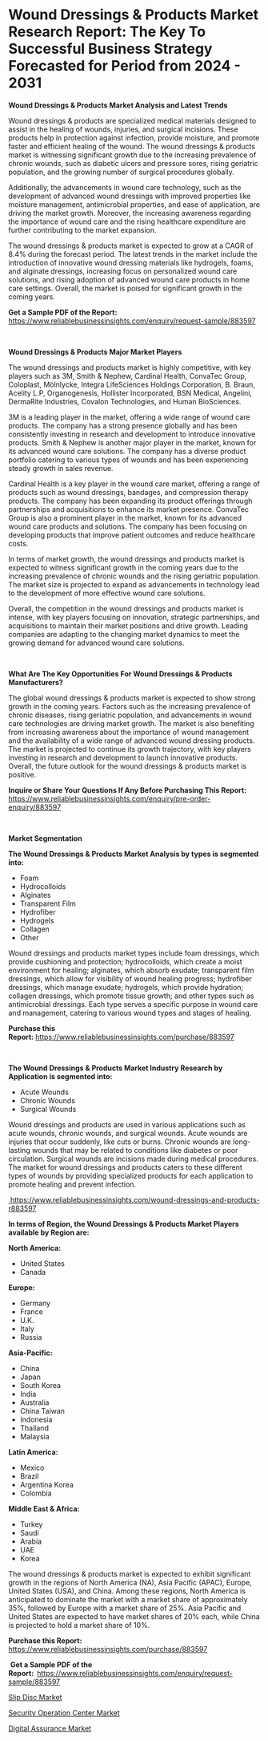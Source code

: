 <p><h1>Wound Dressings & Products Market Research Report: The Key To Successful Business Strategy Forecasted for Period from 2024 - 2031</h1></p><p><strong>Wound Dressings & Products Market Analysis and Latest Trends</strong></p>
<p><p>Wound dressings & products are specialized medical materials designed to assist in the healing of wounds, injuries, and surgical incisions. These products help in protection against infection, provide moisture, and promote faster and efficient healing of the wound. The wound dressings & products market is witnessing significant growth due to the increasing prevalence of chronic wounds, such as diabetic ulcers and pressure sores, rising geriatric population, and the growing number of surgical procedures globally. </p><p>Additionally, the advancements in wound care technology, such as the development of advanced wound dressings with improved properties like moisture management, antimicrobial properties, and ease of application, are driving the market growth. Moreover, the increasing awareness regarding the importance of wound care and the rising healthcare expenditure are further contributing to the market expansion.</p><p>The wound dressings & products market is expected to grow at a CAGR of 8.4% during the forecast period. The latest trends in the market include the introduction of innovative wound dressing materials like hydrogels, foams, and alginate dressings, increasing focus on personalized wound care solutions, and rising adoption of advanced wound care products in home care settings. Overall, the market is poised for significant growth in the coming years.</p></p>
<p><strong>Get a Sample PDF of the Report:&nbsp;</strong> <a href="https://www.reliablebusinessinsights.com/enquiry/request-sample/883597">https://www.reliablebusinessinsights.com/enquiry/request-sample/883597</a></p>
<p>&nbsp;</p>
<p><strong>Wound Dressings & Products Major Market Players</strong></p>
<p><p>The wound dressings and products market is highly competitive, with key players such as 3M, Smith & Nephew, Cardinal Health, ConvaTec Group, Coloplast, Mölnlycke, Integra LifeSciences Holdings Corporation, B. Braun, Acelity L.P, Organogenesis, Hollister Incorporated, BSN Medical, Angelini, DermaRite Industries, Covalon Technologies, and Human BioSciences. </p><p>3M is a leading player in the market, offering a wide range of wound care products. The company has a strong presence globally and has been consistently investing in research and development to introduce innovative products. Smith & Nephew is another major player in the market, known for its advanced wound care solutions. The company has a diverse product portfolio catering to various types of wounds and has been experiencing steady growth in sales revenue.</p><p>Cardinal Health is a key player in the wound care market, offering a range of products such as wound dressings, bandages, and compression therapy products. The company has been expanding its product offerings through partnerships and acquisitions to enhance its market presence. ConvaTec Group is also a prominent player in the market, known for its advanced wound care products and solutions. The company has been focusing on developing products that improve patient outcomes and reduce healthcare costs.</p><p>In terms of market growth, the wound dressings and products market is expected to witness significant growth in the coming years due to the increasing prevalence of chronic wounds and the rising geriatric population. The market size is projected to expand as advancements in technology lead to the development of more effective wound care solutions.</p><p>Overall, the competition in the wound dressings and products market is intense, with key players focusing on innovation, strategic partnerships, and acquisitions to maintain their market positions and drive growth. Leading companies are adapting to the changing market dynamics to meet the growing demand for advanced wound care solutions.</p></p>
<p>&nbsp;</p>
<p><strong>What Are The Key Opportunities For Wound Dressings & Products Manufacturers?</strong></p>
<p><p>The global wound dressings & products market is expected to show strong growth in the coming years. Factors such as the increasing prevalence of chronic diseases, rising geriatric population, and advancements in wound care technologies are driving market growth. The market is also benefiting from increasing awareness about the importance of wound management and the availability of a wide range of advanced wound dressing products. The market is projected to continue its growth trajectory, with key players investing in research and development to launch innovative products. Overall, the future outlook for the wound dressings & products market is positive.</p></p>
<p><strong>Inquire or Share Your Questions If Any Before Purchasing This Report:</strong> <a href="https://www.reliablebusinessinsights.com/enquiry/pre-order-enquiry/883597">https://www.reliablebusinessinsights.com/enquiry/pre-order-enquiry/883597</a></p>
<p>&nbsp;</p>
<p><strong>Market Segmentation</strong></p>
<p><strong>The Wound Dressings & Products Market Analysis by types is segmented into:</strong></p>
<p><ul><li>Foam</li><li>Hydrocolloids</li><li>Alginates</li><li>Transparent Film</li><li>Hydrofiber</li><li>Hydrogels</li><li>Collagen</li><li>Other</li></ul></p>
<p><p>Wound dressings and products market types include foam dressings, which provide cushioning and protection; hydrocolloids, which create a moist environment for healing; alginates, which absorb exudate; transparent film dressings, which allow for visibility of wound healing progress; hydrofiber dressings, which manage exudate; hydrogels, which provide hydration; collagen dressings, which promote tissue growth; and other types such as antimicrobial dressings. Each type serves a specific purpose in wound care and management, catering to various wound types and stages of healing.</p></p>
<p><strong>Purchase this Report:&nbsp;</strong><a href="https://www.reliablebusinessinsights.com/purchase/883597">https://www.reliablebusinessinsights.com/purchase/883597</a></p>
<p>&nbsp;</p>
<p><strong>The Wound Dressings & Products Market Industry Research by Application is segmented into:</strong></p>
<p><ul><li>Acute Wounds</li><li>Chronic Wounds</li><li>Surgical Wounds</li></ul></p>
<p><p>Wound dressings and products are used in various applications such as acute wounds, chronic wounds, and surgical wounds. Acute wounds are injuries that occur suddenly, like cuts or burns. Chronic wounds are long-lasting wounds that may be related to conditions like diabetes or poor circulation. Surgical wounds are incisions made during medical procedures. The market for wound dressings and products caters to these different types of wounds by providing specialized products for each application to promote healing and prevent infection.</p></p>
<p><a href="https://www.reliablebusinessinsights.com/wound-dressings-and-products-r883597">&nbsp;https://www.reliablebusinessinsights.com/wound-dressings-and-products-r883597</a></p>
<p><strong>In terms of Region, the Wound Dressings & Products Market Players available by Region are:</strong></p>
<p>
    <p> <strong> North America: </strong>
        <ul>
            <li>United States</li>
            <li>Canada</li>
        </ul>
        </p> 
    <p> <strong> Europe: </strong>
        <ul>
            <li>Germany</li>
            <li>France</li>
            <li>U.K.</li>
            <li>Italy</li>
            <li>Russia</li>
        </ul>
        </p> 
    <p> <strong> Asia-Pacific: </strong>
        <ul>
            <li>China</li>
            <li>Japan</li>
            <li>South Korea</li>
            <li>India</li>
            <li>Australia</li>
            <li>China Taiwan</li>
            <li>Indonesia</li>
            <li>Thailand</li>
            <li>Malaysia</li>
        </ul>
        </p> 
    <p> <strong> Latin America: </strong>
        <ul>
            <li>Mexico</li>
            <li>Brazil</li>
            <li>Argentina Korea</li>
            <li>Colombia</li>
        </ul>
        </p> 
    <p> <strong> Middle East & Africa: </strong>
        <ul>
            <li>Turkey</li>
            <li>Saudi</li>
            <li>Arabia</li>
            <li>UAE</li>
            <li>Korea</li>
        </ul>
    </p>
    </p>
<p><p>The wound dressings & products market is expected to exhibit significant growth in the regions of North America (NA), Asia Pacific (APAC), Europe, United States (USA), and China. Among these regions, North America is anticipated to dominate the market with a market share of approximately 35%, followed by Europe with a market share of 25%. Asia Pacific and United States are expected to have market shares of 20% each, while China is projected to hold a market share of 10%.</p></p>
<p><strong>Purchase this Report: </strong><a href="https://www.reliablebusinessinsights.com/purchase/883597">https://www.reliablebusinessinsights.com/purchase/883597</a></p>
<p>&nbsp;<strong>Get a Sample PDF of the Report:&nbsp;&nbsp;</strong><a href="https://www.reliablebusinessinsights.com/enquiry/request-sample/883597">https://www.reliablebusinessinsights.com/enquiry/request-sample/883597</a></p>
<p><strong></strong></p>
<p><p><a href="https://github.com/ikahanika44/Market-Research-Report-List-1/blob/main/slip-disc-market.md">Slip Disc Market</a></p><p><a href="https://github.com/refatkhan11277/Market-Research-Report-List-1/blob/main/security-operation-center-market.md">Security Operation Center Market</a></p><p><a href="https://github.com/crlaem461/Market-Research-Report-List-1/blob/main/digital-assurance-market.md">Digital Assurance Market</a></p></p>